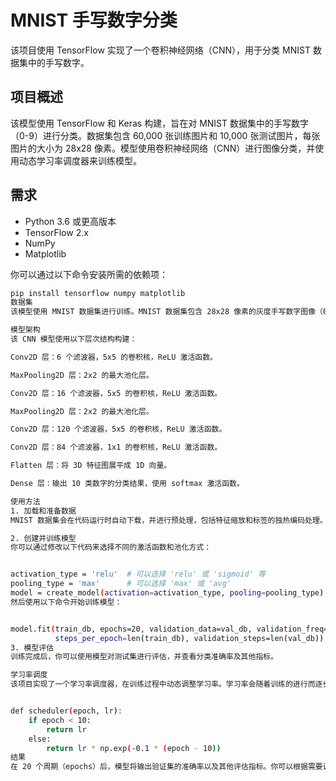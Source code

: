 # MNIST 手写数字分类

该项目使用 TensorFlow 实现了一个卷积神经网络（CNN），用于分类 MNIST 数据集中的手写数字。

## 项目概述

该模型使用 TensorFlow 和 Keras 构建，旨在对 MNIST 数据集中的手写数字（0-9）进行分类。数据集包含 60,000 张训练图片和 10,000 张测试图片，每张图片的大小为 28x28 像素。模型使用卷积神经网络（CNN）进行图像分类，并使用动态学习率调度器来训练模型。

## 需求

- Python 3.6 或更高版本
- TensorFlow 2.x
- NumPy
- Matplotlib

你可以通过以下命令安装所需的依赖项：

```bash
pip install tensorflow numpy matplotlib
数据集
该模型使用 MNIST 数据集进行训练。MNIST 数据集包含 28x28 像素的灰度手写数字图像（0-9）。数据集会在代码执行时自动从 TensorFlow 的 datasets 模块中下载。

模型架构
该 CNN 模型使用以下层次结构构建：

Conv2D 层：6 个滤波器，5x5 的卷积核，ReLU 激活函数。

MaxPooling2D 层：2x2 的最大池化层。

Conv2D 层：16 个滤波器，5x5 的卷积核，ReLU 激活函数。

MaxPooling2D 层：2x2 的最大池化层。

Conv2D 层：120 个滤波器，5x5 的卷积核，ReLU 激活函数。

Conv2D 层：84 个滤波器，1x1 的卷积核，ReLU 激活函数。

Flatten 层：将 3D 特征图展平成 1D 向量。

Dense 层：输出 10 类数字的分类结果，使用 softmax 激活函数。

使用方法
1. 加载和准备数据
MNIST 数据集会在代码运行时自动下载，并进行预处理，包括特征缩放和标签的独热编码处理。

2. 创建并训练模型
你可以通过修改以下代码来选择不同的激活函数和池化方式：


activation_type = 'relu'  # 可以选择 'relu' 或 'sigmoid' 等
pooling_type = 'max'      # 可以选择 'max' 或 'avg'
model = create_model(activation=activation_type, pooling=pooling_type)
然后使用以下命令开始训练模型：


model.fit(train_db, epochs=20, validation_data=val_db, validation_freq=1, callbacks=[callback], initial_epoch=0,
          steps_per_epoch=len(train_db), validation_steps=len(val_db))
3. 模型评估
训练完成后，你可以使用模型对测试集进行评估，并查看分类准确率及其他指标。

学习率调度
该项目实现了一个学习率调度器，在训练过程中动态调整学习率。学习率会随着训练的进行而逐步衰减。


def scheduler(epoch, lr):
    if epoch < 10:
        return lr
    else:
        return lr * np.exp(-0.1 * (epoch - 10))
结果
在 20 个周期（epochs）后，模型将输出验证集的准确率以及其他评估指标。你可以根据需要调整训练轮数和其他超参数。


